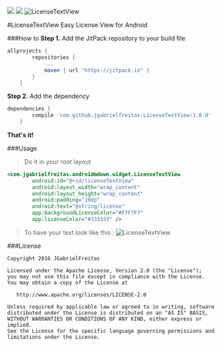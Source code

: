 [![](https://jitpack.io/v/jgabrielfreitas/DataControllerDemo.svg)](https://jitpack.io/#jgabrielfreitas/DataControllerDemo) [![](https://img.shields.io/badge/Language%20-Java-4682b4.svg)](https://jitpack.io/#jgabrielfreitas/DataControllerDemo) 
![LicenseTextView](https://raw.githubusercontent.com/jgabrielfreitas/LicenseTextView/master/img/licensetextview.png)


#LicenseTextView
Easy License View for Android

###How to
**Step 1.** Add the JitPack repository to your build file
```gradle
allprojects {
		repositories {
			...
			maven { url "https://jitpack.io" }
		}
	}
```

**Step 2.** Add the dependency
```gradle
dependencies {
		compile 'com.github.jgabrielfreitas:LicenseTextView:1.0.0'
	}
```
**That's it!**

###Usage

> Do it in your root layout
```xml
<com.jgabrielfreitas.androidmdown.widget.LicenseTextView
        android:id="@+id/licenseTextView"
        android:layout_width="wrap_content"
        android:layout_height="wrap_content"
        android:padding="10dp"
        android:text="@string/license"
        app:backgroundLicenseColor="#F7F7F7"
        app:licenseColor="#333333" />
```

> To have your text look like this :
![LicenseTextView](https://raw.githubusercontent.com/jgabrielfreitas/LicenseTextView/master/img/license_print.jpg)



###License
```
Copyright 2016 JGabrielFreitas

Licensed under the Apache License, Version 2.0 (the "License");
you may not use this file except in compliance with the License.
You may obtain a copy of the License at

   http://www.apache.org/licenses/LICENSE-2.0

Unless required by applicable law or agreed to in writing, software
distributed under the License is distributed on an "AS IS" BASIS,
WITHOUT WARRANTIES OR CONDITIONS OF ANY KIND, either express or implied.
See the License for the specific language governing permissions and
limitations under the License.
```
